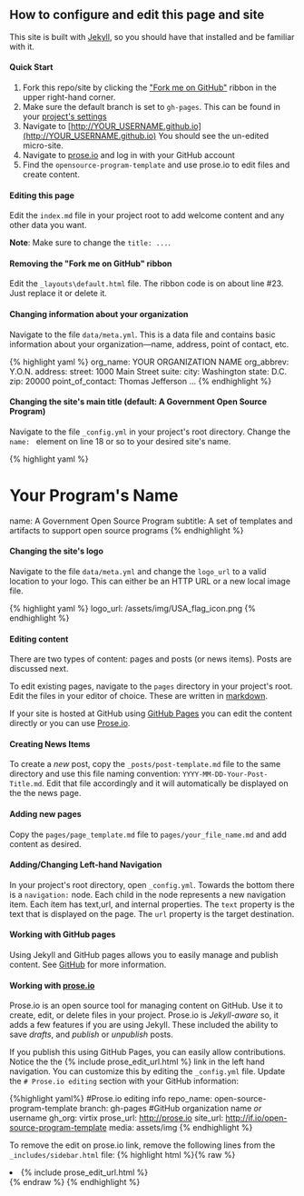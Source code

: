 

## How to configure and edit this page and site

This site is built with [Jekyll](http://jekyllrb.com/), so you should 
have that installed and be familiar with it.


#### Quick Start

1. Fork this repo/site by clicking the ["Fork me on GitHub"](https://github.com/virtix/open-source-program-template)
ribbon in the upper right-hand corner.
2. Make sure the default branch is set to ```gh-pages```. This can be found in your [project's settings](https://github.com/YOUR_USERNAME/open-source-program-template/settings)
3. Navigate to [http://YOUR_USERNAME.github.io](http://YOUR_USERNAME.github.io)
    You should see the un-edited micro-site.
4. Navigate to [prose.io](http://prose.io) and log in with your GitHub account
5. Find the ```opensource-program-template``` and use prose.io to edit files and create content.


#### Editing this page

Edit the ```index.md``` file in your project root to add welcome content and
any other data you want. 

**Note**: Make sure to change the ```title: ...```.



#### Removing the "Fork me on GitHub" ribbon

Edit the ```_layouts\default.html``` file. The ribbon code is on 
about line #23. Just replace it or delete it.


#### Changing information about your organization

Navigate to the file ```data/meta.yml```.  This is a data file and contains
basic information about your organization&mdash;name, address, point of contact, etc.


{% highlight yaml %}
org_name:  YOUR ORGANIZATION NAME
org_abbrev: Y.O.N.
address:
 street: 1000 Main Street
 suite: 
 city: Washington
 state: D.C.
 zip: 20000
point_of_contact: Thomas Jefferson 
...
{% endhighlight %}


#### Changing the site's main title (default: A Government Open Source Program)

Navigate to the file ```_config.yml``` in your project's root directory. Change the
```name: ``` element on line 18 or so to your desired site's name.

{% highlight yaml %}
# Your Program's Name
name: A Government Open Source Program
subtitle: A set of templates and artifacts to support open source programs 
{% endhighlight %}


#### Changing the site's logo

Navigate to the file ```data/meta.yml``` and change the ```logo_url``` to a valid 
location to your logo. This can either be an HTTP URL or a new local image file.

{% highlight yaml %}
logo_url: /assets/img/USA_flag_icon.png
{% endhighlight %}



#### Editing content

There are two types of content: pages and posts (or news items). Posts are discussed next.

To edit existing pages, navigate to the ```pages``` directory in your project's root. Edit
the files in your editor of choice.  These are written in [markdown](https://daringfireball.net/projects/markdown/).

If your site is hosted at GitHub using [GitHub Pages](http://pages.github.com/) you can edit the content
directly or you can use [Prose.io](http://prose.io/).


#### Creating News Items 

To create a _new_ post, copy the ```_posts/post-template.md``` file to the same directory and use this
file naming convention: ```YYYY-MM-DD-Your-Post-Title.md```.  Edit that file accordingly and it 
will automatically be displayed on the the news page.


#### Adding new pages

Copy the ```pages/page_template.md``` file to ```pages/your_file_name.md``` and add content as desired.



#### Adding/Changing Left-hand Navigation

In your project's root directory, open ```_config.yml```.  Towards the bottom there is a 
```navigation:``` node. Each child in the node represents a new navigation item.  Each item
has text,url, and internal properties.  The ```text``` property is the text that is displayed 
on the page. The ```url``` property is the target destination. 

#### Working with GitHub pages

Using Jekyll and GitHub pages allows you to easily manage and publish content. See
[GitHub](https://help.github.com/articles/using-jekyll-with-pages) for more information.


#### Working with [prose.io](https://github.com/prose/prose/wiki/Getting-Started)

Prose.io is an open source tool for managing content on GitHub.
Use it to create, edit, or delete files in your project.  Prose.io is _Jekyll-aware_
so, it adds a few features if you are using Jekyll. These included the ability to 
save _drafts_, and _publish_ or _unpublish_ posts.

If you publish this using GitHub Pages, you can easily allow contributions.  Notice the
the {% include prose_edit_url.html %} link in the left hand navigation.  You can customize this
by editing the ```_config.yml``` file. Update the ```# Prose.io editing``` section with 
your GitHub information:

{%highlight yaml%}
#Prose.io editing info
repo_name: open-source-program-template
branch: gh-pages
#GitHub organization name *or* username
gh_org: virtix
prose_url: http://prose.io
site_url: http://if.io/open-source-program-template
media: assets/img
{% endhighlight %}


To remove the edit on prose.io link, remove the following lines from the
```_includes/sidebar.html``` file:
{% highlight html %}{% raw %}<!-- Prose.io edit link -->
 <li>{% include prose_edit_url.html %}</li>{% endraw %}
{% endhighlight %}

